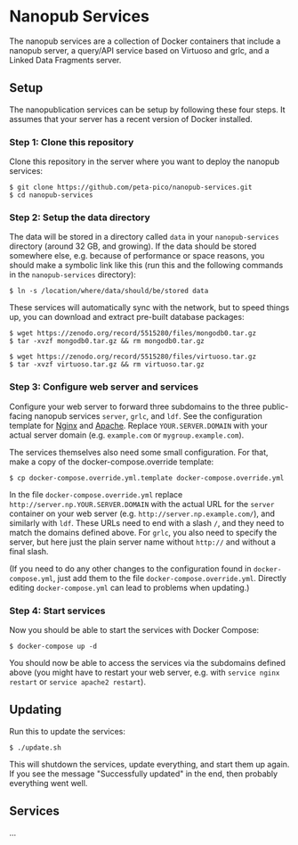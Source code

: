 Nanopub Services
================

The nanopub services are a collection of Docker containers that include a
nanopub server, a query/API service based on Virtuoso and grlc, and a Linked
Data Fragments server.


## Setup

The nanopublication services can be setup by following these four steps. It
assumes that your server has a recent version of Docker installed.


### Step 1: Clone this repository

Clone this repository in the server where you want to deploy the nanopub
services:

    $ git clone https://github.com/peta-pico/nanopub-services.git
    $ cd nanopub-services


### Step 2: Setup the data directory

The data will be stored in a directory called `data` in your `nanopub-services`
directory (around 32 GB, and growing). If the data should be stored somewhere
else, e.g. because of performance or space reasons, you should make a symbolic
link like this (run this and the following commands in the `nanopub-services`
directory):

    $ ln -s /location/where/data/should/be/stored data

These services will automatically sync with the network, but to speed things up,
you can download and extract pre-built database packages:

    $ wget https://zenodo.org/record/5515280/files/mongodb0.tar.gz
    $ tar -xvzf mongodb0.tar.gz && rm mongodb0.tar.gz

    $ wget https://zenodo.org/record/5515280/files/virtuoso.tar.gz
    $ tar -xvzf virtuoso.tar.gz && rm virtuoso.tar.gz

### Step 3: Configure web server and services

Configure your web server to forward three subdomains to the three public-facing
nanopub services `server`, `grlc`, and `ldf`. See the configuration template for
[Nginx](nginx-config-template.conf) and [Apache](apache-config-template.conf).
Replace `YOUR.SERVER.DOMAIN` with your actual server domain (e.g. `example.com`
or `mygroup.example.com`).

The services themselves also need some small configuration. For that, make a
copy of the docker-compose.override template:

    $ cp docker-compose.override.yml.template docker-compose.override.yml

In the file `docker-compose.override.yml` replace
`http://server.np.YOUR.SERVER.DOMAIN` with the actual URL for the `server`
container on your web server (e.g. `http://server.np.example.com/`), and
similarly with `ldf`. These URLs need to end with a slash `/`, and they need to
match the domains defined above. For `grlc`, you also need to specify the
server, but here just the plain server name without `http://` and without a
final slash.

(If you need to do any other changes to the configuration found in
`docker-compose.yml`, just add them to the file `docker-compose.override.yml`.
Directly editing `docker-compose.yml` can lead to problems when updating.)


### Step 4: Start services

Now you should be able to start the services with Docker Compose:

    $ docker-compose up -d

You should now be able to access the services via the subdomains defined above
(you might have to restart your web server, e.g. with `service nginx restart`
or `service apache2 restart`).


## Updating

Run this to update the services:

    $ ./update.sh

This will shutdown the services, update everything, and start them up again. If
you see the message "Successfully updated" in the end, then probably everything
went well.


<h2 id="services">Services</h2>

...
